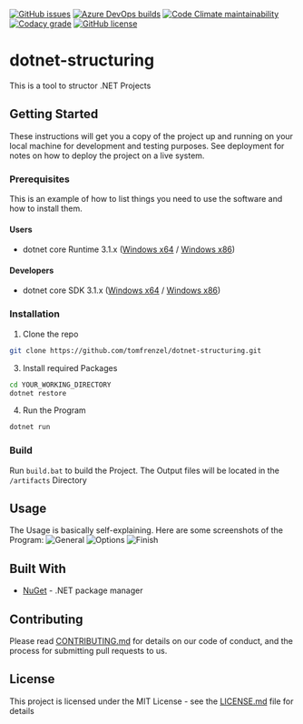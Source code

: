 [![GitHub issues](https://img.shields.io/github/issues/tomfrenzel/dotnet-structuring?style=flat-square)](https://github.com/tomfrenzel/dotnet-structuring/issues)
[![Azure DevOps builds](https://img.shields.io/azure-devops/build/tomfrenzel/dotnet-structuring/5?label=Azure%20Pipelines&logo=azure-pipelines&style=flat-square)](https://dev.azure.com/tomfrenzel/dotnet-structuring/_build/latest?definitionId=5&branchName=dev)
[![Code Climate maintainability](https://img.shields.io/codeclimate/maintainability/tomfrenzel/dotnet-structuring?logo=code-climate&style=flat-square)](https://codeclimate.com/github/tomfrenzel/dotnet-structuring/maintainability)
[![Codacy grade](https://img.shields.io/codacy/grade/16af892b784c4b049b34622c3949a3d2?style=flat-square)](https://www.codacy.com/manual/tomfrenzel/dotnet-structuring?utm_source=github.com&amp;utm_medium=referral&amp;utm_content=tomfrenzel/dotnet-structuring&amp;utm_campaign=Badge_Grade)
[![GitHub license](https://img.shields.io/github/license/tomfrenzel/dotnet-structuring?style=flat-square)](https://github.com/tomfrenzel/dotnet-structuring/blob/master/LICENSE)


# dotnet-structuring

This is a tool to structor .NET Projects

## Getting Started

These instructions will get you a copy of the project up and running on your local machine for development and testing purposes. See deployment for notes on how to deploy the project on a live system.

### Prerequisites

This is an example of how to list things you need to use the software and how to install them.

#### Users
* dotnet core Runtime 3.1.x ([Windows x64](https://dotnet.microsoft.com/download/dotnet-core/thank-you/runtime-aspnetcore-3.1.0-windows-x64-installer) / [Windows x86](https://dotnet.microsoft.com/download/dotnet-core/thank-you/runtime-aspnetcore-3.1.0-windows-x86-installer))

#### Developers
* dotnet core SDK 3.1.x ([Windows x64](https://dotnet.microsoft.com/download/dotnet-core/thank-you/sdk-3.1.100-windows-x64-installer) / [Windows x86](https://dotnet.microsoft.com/download/dotnet-core/thank-you/sdk-3.1.100-windows-x86-installer))

### Installation

1. Clone the repo
```sh
git clone https://github.com/tomfrenzel/dotnet-structuring.git
```
3. Install required Packages
```sh
cd YOUR_WORKING_DIRECTORY
dotnet restore
```
4. Run the Program
```sh
dotnet run
```

### Build

Run ```build.bat``` to build the Project. The Output files will be located in the ```/artifacts``` Directory

## Usage

The Usage is basically self-explaining. Here are some screenshots of the Program:
![General](https://github.com/tomfrenzel/dotnet-structuring/samples/screenshots/general.png)
![Options](https://github.com/tomfrenzel/dotnet-structuring/samples/screenshots/options.png)
![Finish](https://github.com/tomfrenzel/dotnet-structuring/samples/screenshots/finish.png)

## Built With

* [NuGet](https://www.nuget.org/) - .NET package manager

## Contributing

Please read [CONTRIBUTING.md](https://gist.github.com/PurpleBooth/b24679402957c63ec426) for details on our code of conduct, and the process for submitting pull requests to us.

## License

This project is licensed under the MIT License - see the [LICENSE.md](LICENSE.md) file for details
